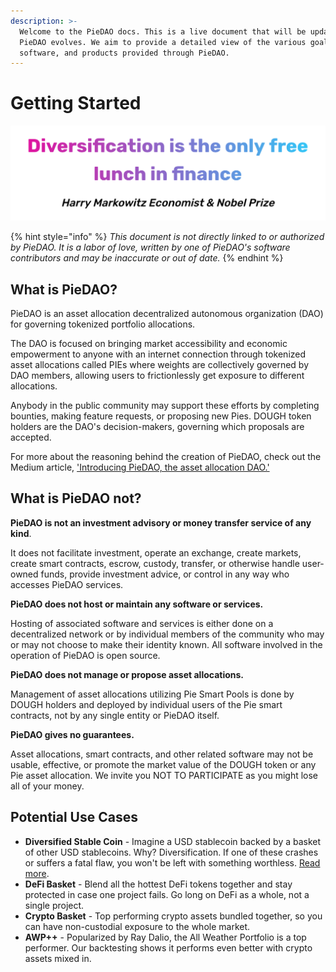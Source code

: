 ```yaml
---
description: >-
  Welcome to the PieDAO docs. This is a live document that will be updated as
  PieDAO evolves. We aim to provide a detailed view of the various goals,
  software, and products provided through PieDAO.
---
```


# Getting Started

![](.gitbook/assets/screenshot-from-2020-02-28-16-37-59.png)

{% hint style="info" %}
_This document is not directly linked to or authorized by PieDAO. It is a labor of love, written by one of PieDAO's software contributors and may be inaccurate or out of date._
{% endhint %}

## What is PieDAO?

PieDAO is an asset allocation decentralized autonomous organization \(DAO\) for governing tokenized portfolio allocations.

The DAO is focused on bringing market accessibility and economic empowerment to anyone with an internet connection through  tokenized asset allocations called PIEs where weights are collectively governed by DAO members, allowing users to frictionlessly get exposure to different allocations.  
  
Anybody in the public community may support these efforts by completing bounties, making feature requests, or proposing new Pies. DOUGH token holders are the DAO's decision-makers, governing which proposals are accepted.

For more about the reasoning behind the creation of PieDAO, check out the Medium article, ['Introducing PieDAO, the asset allocation DAO.'](https://medium.com/piedao/introducing-piedao-the-asset-allocation-dao-1af9eec5ee4)

## What is PieDAO not?

**PieDAO is not an investment advisory or money transfer service of any kind**.

It does not facilitate investment, operate an exchange, create markets, create smart contracts, escrow, custody, transfer, or otherwise handle user-owned funds, provide investment advice, or control in any way who accesses PieDAO services.

**PieDAO does not host or maintain any software or services.**

Hosting of associated software and services is either done on a decentralized network or by individual members of the community who may or may not choose to make their identity known. All software involved in the operation of PieDAO is open source.

**PieDAO does not manage or propose asset allocations.**

Management of asset allocations utilizing Pie Smart Pools is done by DOUGH holders and deployed by individual users of the Pie smart contracts, not by any single entity or PieDAO itself.

**PieDAO gives no guarantees.**

Asset allocations, smart contracts, and other related software may not be usable, effective, or promote the market value of the DOUGH token or any Pie asset allocation. We invite you NOT TO PARTICIPATE as you might lose all of your money.

## Potential Use Cases

* **Diversified Stable Coin** - Imagine a USD stablecoin backed by a basket of other USD stablecoins. Why? Diversification. If one of these crashes or suffers a fatal flaw, you won't be left with something worthless. [Read more](current-pies/usd++.md).
* **DeFi Basket** - Blend all the hottest DeFi tokens together and stay protected in case one project fails. Go long on DeFi as a whole, not a single project.
* **Crypto Basket** - Top performing crypto assets bundled together, so you can have non-custodial exposure to the whole market.
* **AWP++** - Popularized by Ray Dalio, the All Weather Portfolio is a top performer. Our backtesting shows it performs even better with crypto assets mixed in.

